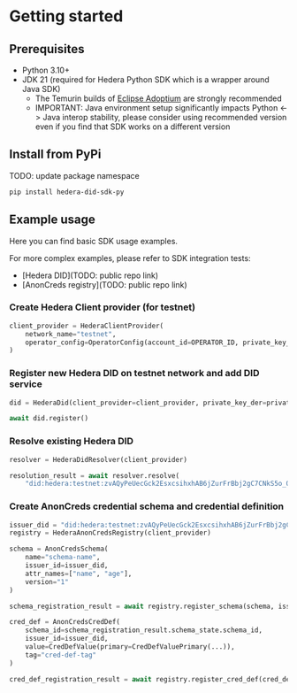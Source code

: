# Getting started

## Prerequisites

- Python 3.10+
- JDK 21 (required for Hedera Python SDK which is a wrapper around Java SDK)
    - The Temurin builds of [Eclipse Adoptium](https://adoptium.net/) are strongly recommended
    - IMPORTANT: Java environment setup significantly impacts Python <-> Java interop stability, please consider using
      recommended version even if you find that SDK works on a different version

## Install from PyPi

TODO: update package namespace

```bash
pip install hedera-did-sdk-py
```

## Example usage

Here you can find basic SDK usage examples.

For more complex examples, please refer to SDK integration tests:

- [Hedera DID](TODO: public repo link)
- [AnonCreds registry](TODO: public repo link)

### Create Hedera Client provider (for testnet)

```python
client_provider = HederaClientProvider(
    network_name="testnet",
    operator_config=OperatorConfig(account_id=OPERATOR_ID, private_key_der=OPERATOR_KEY_DER)
)
```

### Register new Hedera DID on testnet network and add DID service

```python
did = HederaDid(client_provider=client_provider, private_key_der=private_key_der)

await did.register()
```

### Resolve existing Hedera DID

```python
resolver = HederaDidResolver(client_provider)

resolution_result = await resolver.resolve(
    "did:hedera:testnet:zvAQyPeUecGck2EsxcsihxhAB6jZurFrBbj2gC7CNkS5o_0.0.5063027")
```

### Create AnonCreds credential schema and credential definition

```python
issuer_did = "did:hedera:testnet:zvAQyPeUecGck2EsxcsihxhAB6jZurFrBbj2gC7CNkS5o_0.0.5063027"
registry = HederaAnonCredsRegistry(client_provider)

schema = AnonCredsSchema(
    name="schema-name",
    issuer_id=issuer_did,
    attr_names=["name", "age"],
    version="1"
)

schema_registration_result = await registry.register_schema(schema, issuer_did, OPERATOR_KEY_DER)

cred_def = AnonCredsCredDef(
    schema_id=schema_registration_result.schema_state.schema_id,
    issuer_id=issuer_did,
    value=CredDefValue(primary=CredDefValuePrimary(...)),
    tag="cred-def-tag"
)

cred_def_registration_result = await registry.register_cred_def(cred_def, issuer_did, OPERATOR_KEY_DER)
```

